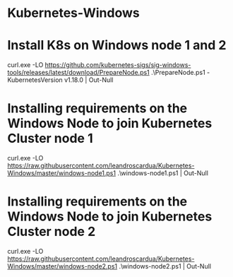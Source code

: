 # Kubernetes-Windows

# Install K8s on Windows node 1 and 2
curl.exe -LO https://github.com/kubernetes-sigs/sig-windows-tools/releases/latest/download/PrepareNode.ps1
.\PrepareNode.ps1 -KubernetesVersion v1.18.0 | Out-Null

# Installing requirements on the Windows Node to join Kubernetes Cluster node 1
curl.exe -LO https://raw.githubusercontent.com/leandroscardua/Kubernetes-Windows/master/windows-node1.ps1
.\windows-node1.ps1 | Out-Null

# Installing requirements on the Windows Node to join Kubernetes Cluster node 2
curl.exe -LO https://raw.githubusercontent.com/leandroscardua/Kubernetes-Windows/master/windows-node2.ps1
.\windows-node2.ps1 | Out-Null

